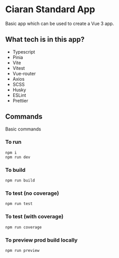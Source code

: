 # Ciaran Standard App

Basic app which can be used to create a Vue 3 app.

## What tech is in this app?

- Typescript
- Pinia
- Vite
- Vitest
- Vue-router
- Axios
- SCSS
- Husky
- ESLint
- Prettier

## Commands

Basic commands

### To run

```
npm i
npm run dev
```

### To build

```
npm run build
```

### To test (no coverage)

```
npm run test
```

### To test (with coverage)

```
npm run coverage
```

### To preview prod build locally

```
npm run preview
```
